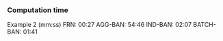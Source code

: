### Computation time

Example 2 (mm:ss)
FRN: 		00:27
AGG-BAN: 	54:46
IND-BAN:	02:07
BATCH-BAN:	01:41